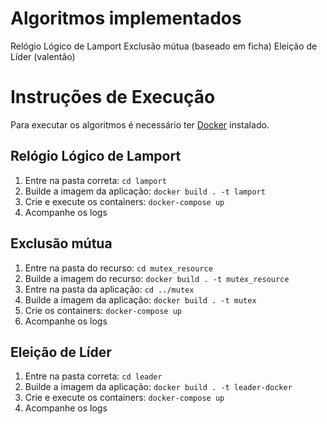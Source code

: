 # Algoritmos implementados

Relógio Lógico de Lamport
Exclusão mútua (baseado em ficha)
Eleição de Líder (valentão)

# Instruções de Execução

Para executar os algoritmos é necessário ter [Docker](https://docs.docker.com/compose/install/) instalado.

## Relógio Lógico de Lamport

1. Entre na pasta correta: `cd lamport`
2. Builde a imagem da aplicação: `docker build . -t lamport`
3. Crie e execute os containers: `docker-compose up`
4. Acompanhe os logs

## Exclusão mútua

1. Entre na pasta do recurso: `cd mutex_resource`
2. Builde a imagem do recurso: `docker build . -t mutex_resource`
3. Entre na pasta da aplicação: `cd ../mutex`
4. Builde a imagem da aplicação: `docker build . -t mutex`
5. Crie os containers: `docker-compose up`
6. Acompanhe os logs

## Eleição de Líder

1. Entre na pasta correta: `cd leader`
2. Builde a imagem da aplicação: `docker build . -t leader-docker`
3. Crie e execute os containers: `docker-compose up`
4. Acompanhe os logs

